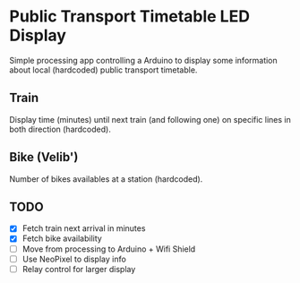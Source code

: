 # Public Transport Timetable LED Display

Simple processing app controlling a Arduino to display some information about local (hardcoded) public transport timetable.

## Train

Display time (minutes) until next train (and following one) on specific lines in both direction (hardcoded).

## Bike (Velib')

Number of bikes availables at a station (hardcoded).

## TODO

  - [x] Fetch train next arrival in minutes
  - [x] Fetch bike availability
  - [ ] Move from processing to Arduino + Wifi Shield
  - [ ] Use NeoPixel to display info
  - [ ] Relay control for larger display
